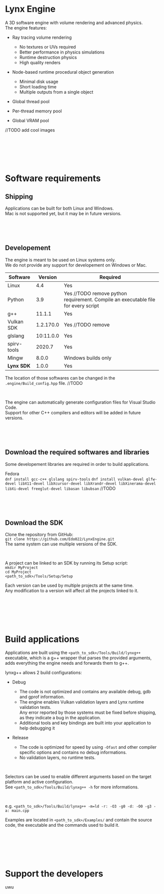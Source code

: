 # Lynx Engine

A 3D software engine with volume rendering and advanced physics.  
The engine features:

- Ray tracing volume rendering
  - No textures or UVs required
  - Better performance in physics simulations
  - Runtime destruction physics
  - High quality renders

- Node-based runtime procedural object generation
  - Minimal disk usage
  - Short loading time
  - Multiple outputs from a single object

- Global thread pool
- Per-thread memory pool
- Global VRAM pool

//TODO add cool images

&nbsp;

&nbsp;

&nbsp;

# Software requirements

## Shipping

Applications can be built for both Linux and Windows.  
Mac is not supported yet, but it may be in future versions.

&nbsp;

&nbsp;

## Developement

The engine is meant to be used on Linux systems only.  
We do not provide any support for developement on Windows or Mac.  


| Software     | Version   | Required            |
|--------------|-----------|---------------------|
| Linux        | 4.4       | Yes                 |
| Python       | 3.9       | Yes //TODO remove python requirement. Compile an executable file for every script                 |
| g++          | 11.1.1    | Yes                 |
| Vulkan SDK   | 1.2.170.0 | Yes //TODO remove   |
| glslang      | 10:11.0.0 | Yes                 |
| spirv-tools  | 2020.7    | Yes                 |
| Mingw        | 8.0.0     | Windows builds only |
| **Lynx SDK** | 1.0.0     | Yes                 |

The location of those softwares can be changed in the `.engine/Build_config.hpp` file. //TODO

&nbsp;

The engine can automatically generate configuration files for Visual Studio Code.  
Support for other C++ compilers and editors will be added in future versions.

&nbsp;

&nbsp;

## Download the required softwares and libraries

Some developement libraries are required in order to build applications.

Fedora  
`dnf install gcc-c++ glslang spirv-tools`
`dnf install vulkan-devel glfw-devel libX11-devel libXcursor-devel libXrandr-devel libXinerama-devel libXi-devel freeglut-devel libasan libubsan`
//TODO

&nbsp;

&nbsp;

## Download the SDK

Clone the repository from GitHub:  
`git clone https://github.com/Edo022/LynxEngine.git`  
The same system can use multiple versions of the SDK.

&nbsp;

A project can be linked to an SDK by running its Setup script:  
`mkdir MyProject`  
`cd MyProject`  
`<path_to_sdk>/Tools/Setup/Setup`  

Each version can be used by multiple projects at the same time.  
Any modification to a version will affect all the projects linked to it.

&nbsp;

&nbsp;

&nbsp;

# Build applications

Applications are built using the `<path_to_sdk>/Tools/Build/lynxg++` executable,
which is a g++ wrapper that parses the provided arguments, adds everything the engine needs and forwards them to g++.

lynxg++ allows 2 build configurations:

- Debug  
  - The code is not optimized and contains any available debug, gdb and gprof information.
  - The engine enables Vulkan validation layers and Lynx runtime validation tests.  
    Any error reported by those systems must be fixed before shipping, as they indicate a bug in the application.  
  - Additional tools and key bindings are built into your application to help debugging it

- Release  
  - The code is optimized for speed by using `-Ofast` and other compiler specific options and contains no debug informations.
  - No validation layers, no runtime tests.

&nbsp;

Selectors can be used to enable different arguments based on the target platform and active configuration.  
See `<path_to_sdk>/Tools/Build/lynxg++ -h` for more informations.

&nbsp;

e.g. `<path_to_sdk>/Tools/Build/lynxg++ -m=ld -r: -O3 -g0 -d: -O0 -g3 -a: main.cpp`  

Examples are located in `<path_to_sdk>/Examples/` and contain the source code, the executable and the commands used to build it.  

&nbsp;

&nbsp;

&nbsp;

# Support the developers

uwu